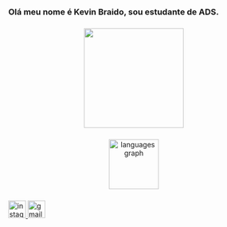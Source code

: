 <h3 align="left">Olá meu nome é Kevin Braido, sou estudante de ADS.</h3>

###

<div align="center">
  <img height="200" src="https://media.giphy.com/media/v1.Y2lkPWVjZjA1ZTQ3ZG9sY3ViN3NrZWZld2ZjZGpyYm5oZXJudGMyb2UzeXB2ZnQxbXprOSZlcD12MV9naWZzX3NlYXJjaCZjdD1n/g2jj9VAIBluIreVNsb/giphy.gif"  />
</div>

###

<div align="center">
  <img src="https://github-readme-stats.vercel.app/api/top-langs?username=NovakBraido&locale=pt-br&hide_title=false&layout=compact&card_width=320&langs_count=5&theme=prussian&hide_border=false&custom_title=Linguagens%20mais%20usadas" height="100" alt="languages graph"  />
</div>

###



###


###

<div align="left">
  <!-- Instagram -->
  <a href="https://instagram.com/Braido_Novak" target="_blank">
    <img src="https://img.shields.io/static/v1?message=Instagram&logo=instagram&label=&color=E4405F&logoColor=white&labelColor=&style=for-the-badge" height="35" alt="instagram logo" />
  </a>
  
  <a href="mailto:kevineugenio654z@gmail.com" target="_blank">
    <img src="https://img.shields.io/static/v1?message=Gmail&logo=gmail&label=&color=D14836&logoColor=white&labelColor=&style=for-the-badge" height="35" alt="gmail logo" />
  </a>
</div>

###

<br clear="both">


###
